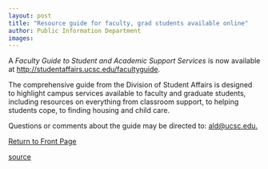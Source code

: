 ```yaml
---
layout: post
title: "Resource guide for faculty, grad students available online"
author: Public Information Department
images:
---
```


A _Faculty Guide to Student and Academic Support Services_ is now available at <http://studentaffairs.ucsc.edu/facultyguide>.

The comprehensive guide from the Division of Student Affairs is designed to highlight campus services available to faculty and graduate students, including resources on everything from classroom support, to helping students cope, to finding housing and child care.

Questions or comments about the guide may be directed to: [ald@ucsc.edu.][1]

  

[Return to Front Page][2]

[1]: mailto:ald@ucsc.edu
[2]: http://currents.ucsc.edu/

[source](http://www1.ucsc.edu/currents/04-05/09-20/brief-guide.asp "Permalink to brief-guide")
